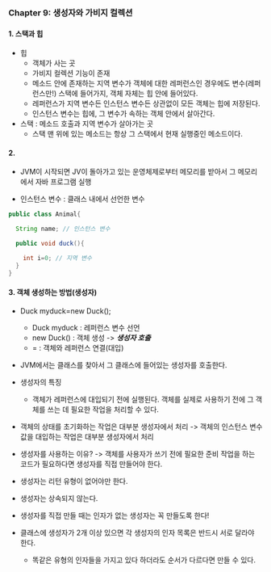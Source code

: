 
### Chapter 9: 생성자와 가비지 컬렉션
#### 1. 스택과 힙
* 힙
  - 객체가 사는 곳
  - 가비지 컬렉션 기능이 존재
  - 메소드 안에 존재하는 지역 변수가 객체에 대한 레퍼런스인 경우에도 변수(레퍼런스만!) 스택에 들어가지, 객체 자체는 힙 안에 들어있다.
  - 레퍼런스가 지역 변수든 인스턴스 변수든 상관없이 모든 객체는 힙에 저장된다.
  - 인스턴스 변수는 힙에, 그 변수가 속하는 객체 안에서 살아간다.
* 스택 : 메소드 호출과 지역 변수가 살아가는 곳
  - 스택 맨 위에 있는 메소드는 항상 그 스택에서 현재 실행중인 메소드이다.

#### 2.
* JVM이 시작되면 JV이 돌아가고 있는 운영체제로부터 메모리를 받아서 그 메모리에서 자바 프로그램 실행

* 인스턴스 변수 : 클래스 내에서 선언한 변수
```JAVA
public class Animal{

  String name; // 인스턴스 변수

  public void duck(){

    int i=0; // 지역 변수
  }
}
```

#### 3. 객체 생성하는 방법(생성자)
* Duck myduck=new Duck();
  - Duck myduck : 레퍼런스 변수 선언
  - new Duck() : 객체 생성 -> ***생성자 호출***
  - = : 객체와 레퍼런스 연결(대입)

* JVM에서는 클래스를 찾아서 그 클래스에 들어있는 생성자를 호출한다.
* 생성자의 특징
  - 객체가 레퍼런스에 대입되기 전에 실행된다. 객체를 실제로 사용하기 전에 그 객체를 쓰는 데 필요한 작업을 처리할 수 있다.
* 객체의 상태를 초기화하는 작업은 대부분 생성자에서 처리
    -> 객체의 인스턴스 변수 값을 대입하는 작업은 대부분 생성자에서 처리
* 생성자를 사용하는 이유?
-> 객체를 사용자가 쓰기 전에 필요한 준비 작업을 하는 코드가 필요하다면 생성자를 직접 만들어야 한다.
* 생성자는 리턴 유형이 없어야만 한다.
* 생성자는 상속되지 않는다.
* 생성자를 직접 만들 때는 인자가 없는 생성자는 꼭 만들도록 한다!
* 클래스에 생성자가 2개 이상 있으면 각 생성자의 인자 목록은 반드시 서로 달라야 한다.
  - 똑같은 유형의 인자들을 가지고 있다 하더라도 순서가 다르다면 만들 수 있다.
  
